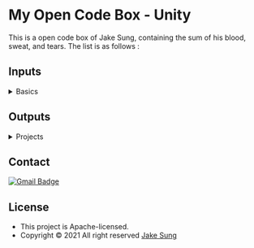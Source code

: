 # My Open Code Box - Unity
This is a open code box of Jake Sung, containing the sum of his blood, sweat, and tears. The list is as follows :  

## Inputs
<details>
<summary>Basics</summary>

- Unity 
- C# 
- Photon
</details>

## Outputs
<details>
<summary>Projects</summary>

- [Jumping Car](https://simmer.io/@developerasun/jumpingcar2)

https://user-images.githubusercontent.com/83855174/149626441-13895188-baf7-4561-8b6a-23fd59d67749.mp4

</details>

## Contact
[![Gmail Badge](https://img.shields.io/badge/Gmail-d14836?style=flat-square&logo=Gmail&logoColor=white&link=mailto:designerasun@gmail.com)](mailto:designerasun@gmail.com)

## License 
- This project is Apache-licensed.
- Copyright © 2021 All right reserved [Jake Sung](https://github.com/developerasun) 
